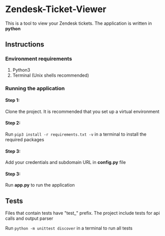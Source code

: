 
# Zendesk-Ticket-Viewer

This is a tool to view your Zendesk tickets. The application is written in **python**

## Instructions

### Environment requirements

1. Python3
2. Terminal (Unix shells recommended)

### Running the application

#### Step 1:

Clone the project. It is recommended that you set up a virtual environment

#### Step 2:

Run `pip3 install -r requirements.txt -v` in a terminal to install the required packages

#### Step 3:

Add your credentials and subdomain URL in **config.py** file

#### Step 3:

Run **app.py** to run the application 


## Tests

Files that contain tests have "test_" prefix. The project include tests for api calls and output parser

Run `python -m unittest discover` in a terminal to run all tests



